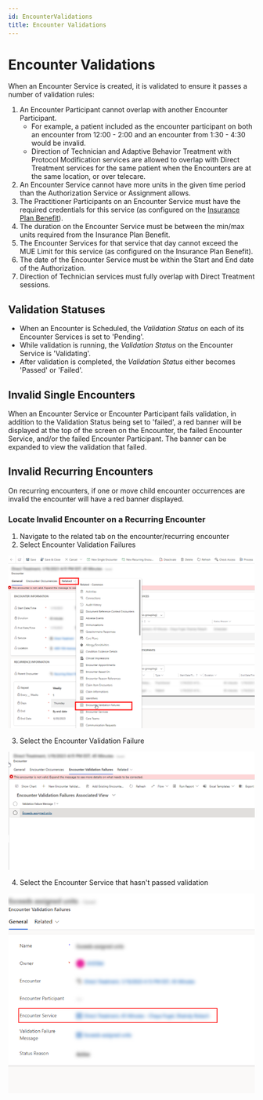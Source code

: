 ```yaml
---
id: EncounterValidations
title: Encounter Validations
---
```


# Encounter Validations

When an Encounter Service is created, it is validated to ensure it passes a number of validation rules:

1. An Encounter Participant cannot overlap with another Encounter Participant.
    - For example, a patient included as the encounter participant on both an encounter from 12:00 - 2:00 and an encounter from 1:30 - 4:30 would be invalid.
    - Direction of Technician and Adaptive Behavior Treatment with Protocol Modification services are allowed to overlap with Direct Treatment services for the same patient when the Encounters are at the same location, or over telecare.
2. An Encounter Service cannot have more units in the given time period than the Authorization Service or Assignment allows.
3. The Practitioner Participants on an Encounter Service must have the required credentials for this service (as configured on the [Insurance Plan Benefit](../AdminSetup/InsurancePlan.md/#RequiredQualifications)).
4. The duration on the Encounter Service must be between the min/max units required from the Insurance Plan Benefit.
5. The Encounter Services for that service that day cannot exceed the MUE Limit for this service (as configured on the Insurance Plan Benefit).
6. The date of the Encounter Service must be within the Start and End date of the Authorization.
7. Direction of Technician services must fully overlap with Direct Treatment sessions.

## Validation Statuses

- When an Encounter is Scheduled, the *Validation Status* on each of its Encounter Services is set to 'Pending'. 
- While validation is running, the *Validation Status* on the Encounter Service is 'Validating'.
- After validation is completed, the *Validation Status* either becomes 'Passed' or 'Failed'.

## Invalid Single Encounters

When an Encounter Service or Encounter Participant fails validation, in addition to the Validation Status being set to 'failed', a red banner will be displayed at the top of the screen on the Encounter, the failed Encounter Service, and/or the failed Encounter Participant. The banner can be expanded to view the validation that failed.

## Invalid Recurring Encounters

On recurring encounters, if one or move child encounter occurrences are invalid the encounter will have a red banner displayed.

### Locate Invalid Encounter on a Recurring Encounter

1.  Navigate to the related tab on the encounter/recurring encounter
2.  Select Encounter Validation Failures

<img src ="/img/RelatedEncounterValidationFailures.png" width="700"/>

3.  Select the Encounter Validation Failure

<img src ="/img/SelectEncounterValidationFailures.png" width="700"/>

4.  Select the Encounter Service that hasn't passed validation

<img src ="/img/FailedEncounterService.png" width="700"/>